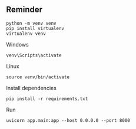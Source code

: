 ## Reminder

```
python -m venv venv
pip install virtualenv
virtualenv venv
```

Windows
```
venv\Scripts\activate
```

Linux
```
source venv/bin/activate
```

Install dependencies
```
pip install -r requirements.txt
```

Run
```
uvicorn app.main:app --host 0.0.0.0 --port 8000
```

